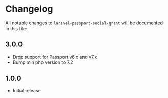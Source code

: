 # Changelog

All notable changes to `laravel-passport-social-grant` will be documented in this file:

## 3.0.0
* Drop support for Passport v6.x and v7.x
* Bump min php version to 7.2

## 1.0.0
- Initial release
